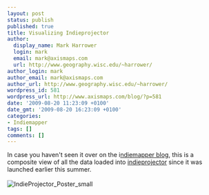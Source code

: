 ```yaml
---
layout: post
status: publish
published: true
title: Visualizing Indieprojector
author:
  display_name: Mark Harrower
  login: mark
  email: mark@axismaps.com
  url: http://www.geography.wisc.edu/~harrower/
author_login: mark
author_email: mark@axismaps.com
author_url: http://www.geography.wisc.edu/~harrower/
wordpress_id: 581
wordpress_url: http://www.axismaps.com/blog/?p=581
date: '2009-08-20 11:23:09 +0100'
date_gmt: '2009-08-20 16:23:09 +0100'
categories:
- Indiemapper
tags: []
comments: []
---
```

<p style="text-align: left;">In case you haven't seen it over on the i<a href="http://indiemapper.com/blog/2009/08/visualizing-indieprojector/">ndiemapper blog</a>, this is a composite view of all the data loaded into <a href="http://indiemapper.com/projector.html">indieprojector</a> since it was launched earlier this summer.<br />
<a style="text-decoration: none;" href="http://indiemapper.com/blog/wp-content/uploads/2009/08/IndieProjector_Poster2.jpg"><br style="text-decoration: underline;" /><span style="text-decoration: underline;"> </span><img class="aligncenter size-full wp-image-586" title="IndieProjector_Poster_small" src="http://www.axismaps.com/blog/wp-content/uploads/2009/08/IndieProjector_Poster_small1.jpg" alt="IndieProjector_Poster_small" /></a></p>
